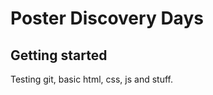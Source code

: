 Poster Discovery Days
====================

Getting started
---------------------

Testing git, basic html, css, js and stuff.
